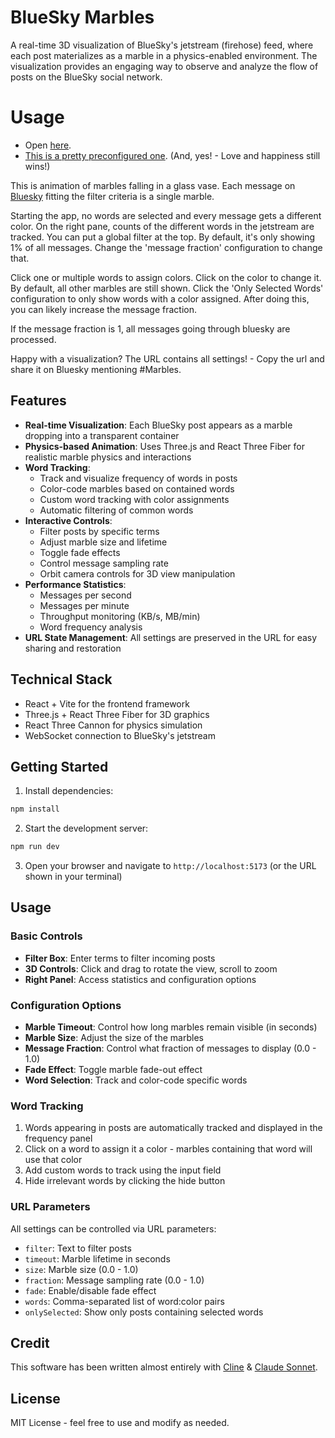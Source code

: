 # BlueSky Marbles
 
A real-time 3D visualization of BlueSky's jetstream (firehose) feed, where each post materializes as a marble in a physics-enabled environment. The visualization provides an engaging way to observe and analyze the flow of posts on the BlueSky social network.

# Usage

- Open [here](https://tijszwinkels.github.io/bluesky-marbles). 
- [This is a pretty preconfigured one](https://tijszwinkels.github.io/bluesky-marbles/?fraction=1&size=0.5&words=hate%3A6cd926%2Clove%3A4f2aa4%2Chappy%3A0000ed%2Csad%3Ac4a4ce&onlySelected=true&timeout=91). (And, yes! - Love and happiness still wins!)

This is animation of marbles falling in a glass vase. Each message on [Bluesky](https://bsky.app/) fitting the filter criteria is a single marble. 

Starting the app, no words are selected and every message gets a different color. On the right pane, counts of the different words in the jetstream are tracked. You can put a global filter at the top. By default, it's only showing 1% of all messages. Change the 'message fraction' configuration to change that.

Click one or multiple words to assign colors. Click on the color to change it. By default, all other marbles are still shown. Click the 'Only Selected Words' configuration to only show words with a color assigned. After doing this, you can likely increase the message fraction.

If the message fraction is 1, all messages going through bluesky are processed.

Happy with a visualization? The URL contains all settings! - Copy the url and share it on Bluesky mentioning #Marbles.

## Features

- **Real-time Visualization**: Each BlueSky post appears as a marble dropping into a transparent container
- **Physics-based Animation**: Uses Three.js and React Three Fiber for realistic marble physics and interactions
- **Word Tracking**: 
  - Track and visualize frequency of words in posts
  - Color-code marbles based on contained words
  - Custom word tracking with color assignments
  - Automatic filtering of common words
- **Interactive Controls**:
  - Filter posts by specific terms
  - Adjust marble size and lifetime
  - Toggle fade effects
  - Control message sampling rate
  - Orbit camera controls for 3D view manipulation
- **Performance Statistics**:
  - Messages per second
  - Messages per minute
  - Throughput monitoring (KB/s, MB/min)
  - Word frequency analysis
- **URL State Management**: All settings are preserved in the URL for easy sharing and restoration

## Technical Stack

- React + Vite for the frontend framework
- Three.js + React Three Fiber for 3D graphics
- React Three Cannon for physics simulation
- WebSocket connection to BlueSky's jetstream

## Getting Started

1. Install dependencies:
```bash
npm install
```

2. Start the development server:
```bash
npm run dev
```

3. Open your browser and navigate to `http://localhost:5173` (or the URL shown in your terminal)

## Usage

### Basic Controls

- **Filter Box**: Enter terms to filter incoming posts
- **3D Controls**: Click and drag to rotate the view, scroll to zoom
- **Right Panel**: Access statistics and configuration options

### Configuration Options

- **Marble Timeout**: Control how long marbles remain visible (in seconds)
- **Marble Size**: Adjust the size of the marbles
- **Message Fraction**: Control what fraction of messages to display (0.0 - 1.0)
- **Fade Effect**: Toggle marble fade-out effect
- **Word Selection**: Track and color-code specific words

### Word Tracking

1. Words appearing in posts are automatically tracked and displayed in the frequency panel
2. Click on a word to assign it a color - marbles containing that word will use that color
3. Add custom words to track using the input field
4. Hide irrelevant words by clicking the hide button

### URL Parameters

All settings can be controlled via URL parameters:
- `filter`: Text to filter posts
- `timeout`: Marble lifetime in seconds
- `size`: Marble size (0.0 - 1.0)
- `fraction`: Message sampling rate (0.0 - 1.0)
- `fade`: Enable/disable fade effect
- `words`: Comma-separated list of word:color pairs
- `onlySelected`: Show only posts containing selected words

## Credit

This software has been written almost entirely with [Cline](https://github.com/cline/cline) & [Claude Sonnet](https://www.anthropic.com/claude/sonnet).

## License

MIT License - feel free to use and modify as needed.
